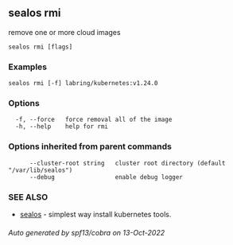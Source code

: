 ## sealos rmi

remove one or more cloud images

```
sealos rmi [flags]
```

### Examples

```
sealos rmi [-f] labring/kubernetes:v1.24.0
```

### Options

```
  -f, --force   force removal all of the image
  -h, --help    help for rmi
```

### Options inherited from parent commands

```
      --cluster-root string   cluster root directory (default "/var/lib/sealos")
      --debug                 enable debug logger
```

### SEE ALSO

* [sealos](sealos.md)	 - simplest way install kubernetes tools.

###### Auto generated by spf13/cobra on 13-Oct-2022
